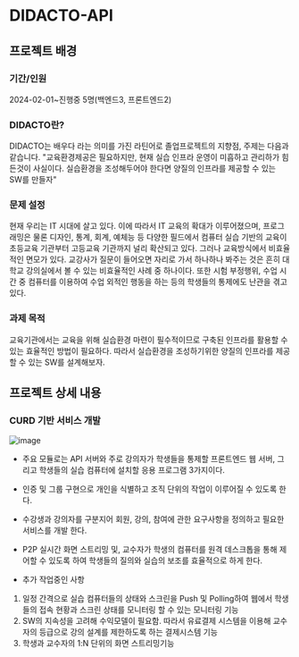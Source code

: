 # DIDACTO-API

## 프로젝트 배경

### 기간/인원
2024-02-01~진행중
5명(백엔드3, 프론트엔드2)

### DIDACTO란?
DIDACTO는 배우다 라는 의미를 가진 라틴어로 졸업프로젝트의 지향점, 주제는 다음과 같습니다.
"교육환경제공은 필요하지만, 현재 실습 인프라 운영이 미흡하고 관리하가 힘든것이 사실이다. 실습환경을 조성해두어야 한다면 양질의 인프라를 제공할 수 있는 SW를 만들자"

### 문제 설정 
현재 우리는 IT 시대에 살고 있다. 이에 따라서 IT 교육의 확대가 이루어졌으며, 프로그래밍은 물론 디자인, 통계, 회계, 예체능 등 다양한 필드에서 컴퓨터 실습 기반의 교육이 초등교육 기관부터 고등교육 기관까지 널리 확산되고 있다. 그러나 교육방식에서 비효율적인 면모가 있다. 교강사가 질문이 들어오면 자리로 가서 하나하나 봐주는 것은 흔히 대학교 강의실에서 볼 수 있는 비효율적인 사례 중 하나이다. 또한 시험 부정행위, 수업 시간 중 컴퓨터를 이용하여 수업 외적인 행동을 하는 등의 학생들의 통제에도 난관을 겪고 있다.

### 과제 목적
교육기관에서는 교육을 위해 실습환경 마련이 필수적이므로 구축된 인프라를 활용할 수 있는 효율적인 방법이 필요하다. 따라서 실습환경을 조성하기위한 양질의 인프라를 제공할 수 있는 SW를 설계해보자.

## 프로젝트 상세 내용

### CURD 기반 서비스 개발
![image](https://github.com/Lwonbin/DIDACTO_graprac/assets/128762057/00c79df5-b5d1-4d63-8051-822e53524537)

* 주요 모듈로는 API 서버와 주로 강의자가 학생들을 통제할 프론트엔드 웹 서버, 그리고 학생들의 실습 컴퓨터에 설치할 응용 프로그램 3가지이다.
* 인증 및 그룹 구현으로 개인을 식별하고 조직 단위의 작업이 이루어질 수 있도록 한다.
* 수강생과 강의자를 구분지어 회원, 강의, 참여에 관한 요구사항을 정의하고 필요한 서비스를 개발 한다.
* P2P 실시간 화면 스트리밍 및, 교수자가 학생의 컴퓨터를 원격 데스크톱을 통해 제어할 수 있도록 하여 학생들의 질의와 실습의 보조를 효율적으로 하게 한다.

* 추가 작업중인 사항
1. 일정 간격으로 실습 컴퓨터들의 상태와 스크린을 Push 및 Polling하여 웹에서 학생들의 접속 현황과 스크린 상태를 모니터링   할 수 있는 모니터링 기능
2. SW의 지속성을 고려해 수익모델이 필요함. 따라서 유료결제 시스템을 이용해 교수자의 등급으로 강의 설계를 제한하도록 하는 결제시스템 기능
3. 학생과 교수자의 1:N 단위의 화면 스트리밍기능
